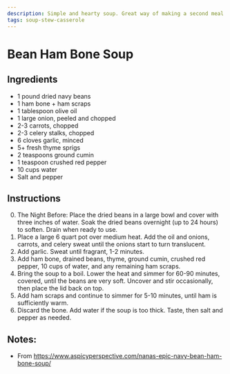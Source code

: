 ```yaml
---
description: Simple and hearty soup. Great way of making a second meal out of spiral-sliced ham.
tags: soup-stew-casserole
---
```


# Bean Ham Bone Soup

## Ingredients

- 1 pound dried navy beans
- 1 ham bone + ham scraps
- 1 tablespoon olive oil
- 1 large onion, peeled and chopped
- 2-3 carrots, chopped
- 2-3 celery stalks, chopped
- 6 cloves garlic, minced
- 5+ fresh thyme sprigs
- 2 teaspoons ground cumin
- 1 teaspoon crushed red pepper
- 10 cups water
- Salt and pepper

## Instructions

0. The Night Before: Place the dried beans in a large bowl and cover with three inches of water. Soak the dried beans overnight (up to 24 hours) to soften. Drain when ready to use.
1. Place a large 6 quart pot over medium heat. Add the oil and onions, carrots, and celery sweat until the onions start to turn translucent.
2. Add garlic. Sweat until fragrant, 1-2 minutes.
3. Add ham bone, drained beans, thyme, ground cumin, crushed red pepper, 10 cups of water, and any remaining ham scraps.
4. Bring the soup to a boil. Lower the heat and simmer for 60-90 minutes, covered, until the beans are very soft. Uncover and stir occasionally, then place the lid back on top.
5. Add ham scraps and continue to simmer for 5-10 minutes, until ham is sufficiently warm.
6. Discard the bone. Add water if the soup is too thick. Taste, then salt and pepper as needed.

## Notes:

- From <https://www.aspicyperspective.com/nanas-epic-navy-bean-ham-bone-soup/>